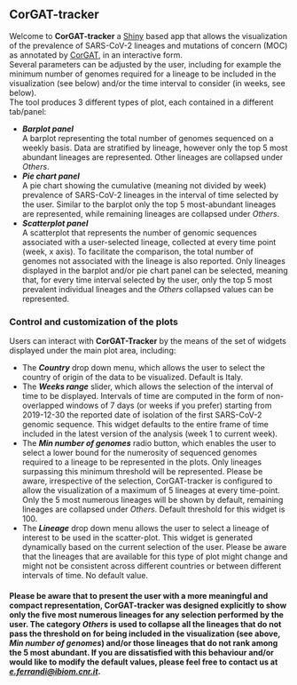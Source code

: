 ## CorGAT-tracker

Welcome to **CorGAT-tracker** a [Shiny](https://shiny.rstudio.com/) based app that allows the visualization of the prevalence of SARS-CoV-2 lineages and mutations of concern (MOC) as annotated by [CorGAT](https://doi.org/10.1093/bioinformatics/btaa1047), in an interactive form.  
Several parameters can be adjusted by the user, including for example the minimum number of genomes required for a lineage to be included in the visualization (see below) and/or the time interval to consider (in weeks, see below).  
The tool produces 3 different types of plot, each contained in a different tab/panel:  
* ***Barplot panel***  
A barplot representing the total number of genomes sequenced on a weekly basis. Data are stratified by lineage, however only the top 5 most abundant lineages are represented. Other lineages are collapsed under *Others*.  
* ***Pie chart panel***  
A pie chart showing the cumulative (meaning not divided by week) prevalence of SARS-CoV-2 lineages in the interval of time selected by the user. Similar to the barplot only the top 5 most-abundant lineages are represented, while remaining lineages are collapsed under *Others*.  
* ***Scatterplot panel***  
A scatterplot that represents the number of genomic sequences associated with a user-selected lineage, collected at every time point (week, x axis). To facilitate the comparison, the total number of genomes not associated with the lineage is also reported.  Only lineages displayed in the barplot and/or pie chart panel can be selected, meaning that, for every time interval selected by the user, only the top 5 most prevalent individual lineages and the *Others* collapsed values can be represented.

### Control and customization of the plots

Users can interact with **CorGAT-Tracker** by the means of the set of widgets displayed under the main plot area, including:  
* The ***Country*** drop down menu, which allows the user to select the country of origin of the data to be visualized. Default is Italy.  
* The ***Weeks range*** slider, which allows the selection of the interval of  time to be displayed. Intervals of time are computed in the form of non-overlapped windows of 7 days (or weeks if you prefer) starting from 2019-12-30 the reported date of isolation of the first SARS-CoV-2 genomic sequence. This widget defaults to the entire frame of time included in the latest version of the analysis (week 1 to current week).
* The ***Min number of genomes*** radio button, which enables the user to select a lower bound for the numerosity of sequenced genomes required to a lineage to be represented in the plots. Only lineages surpassing this minimum threshold will be represented. Please be aware, irrespective of the selection, CorGAT-tracker is configured to allow the visualization of a maximum of 5 lineages at every time-point. Only the 5 most numerous lineages will be shown by default, remaining lineages are collapsed under *Others*. Default threshold for this widget is 100.
* The ***Lineage*** drop down menu allows the user to select a lineage of interest to be used  in the scatter-plot. This widget is generated dynamically based on the current selection of the user. Please be aware that the lineages that are available for this type of plot might change and might not be consistent across different countries or between different intervals of time. No default value.

#### Please be aware that to present the user with a more meaningful and compact representation, CorGAT-tracker was designed explicitly to show only the five most numerous lineages for any selection performed by the user. The category *Others* is used to collapse all the lineages that do not pass the threshold on for being included in the visualization (see above, ***Min number of genomes***) and/or those lineages that do not rank among the 5 most abundant. If you are dissatisfied with this behaviour and/or would like to modify the default values, please feel free to contact us at *e.ferrandi@ibiom.cnr.it*.

